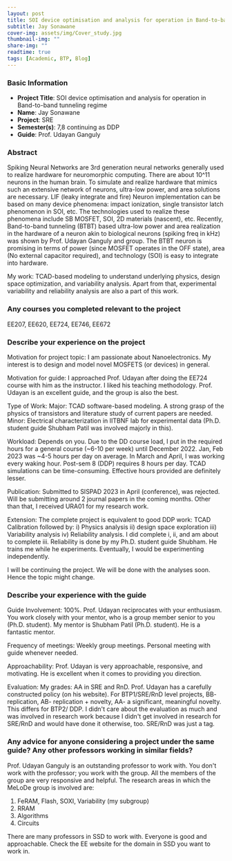 ```yaml
---
layout: post
title: SOI device optimisation and analysis for operation in Band-to-band tunneling regime
subtitle: Jay Sonawane 
cover-img: assets/img/Cover_study.jpg
thumbnail-img: ""
share-img: ""
readtime: true
tags: [Academic, BTP, Blog]
---
```


### Basic Information

- **Project Title**: SOI device optimisation and analysis for operation in Band-to-band tunneling regime
- **Name**: Jay Sonawane 
- **Project**: SRE
- **Semester(s)**: 7,8 continuing as DDP
- **Guide**: Prof. Udayan Ganguly 

### Abstract


Spiking Neural Networks are 3rd generation neural networks generally used to realize hardware for neuromorphic computing. There are about 10^11 neurons in the human brain. To simulate and realize hardware that mimics such an extensive network of neurons, ultra-low power, and area solutions are necessary. LIF (leaky integrate and fire) Neuron implementation can be based on many device phenomena: impact ionization, single transistor latch phenomenon in SOI, etc. The technologies used to realize these phenomena include SB MOSFET, SOI, 2D materials (nascent), etc. Recently, Band-to-band tunneling (BTBT) based ultra-low power and area realization in the hardware of a neuron akin to biological neurons (spiking freq in kHz) was shown by Prof. Udayan Ganguly and group. The BTBT neuron is promising in terms of power (since MOSFET operates in the OFF state), area (No external capacitor required), and technology (SOI) is easy to integrate into hardware.
 
My work: TCAD-based modeling to understand underlying physics, design space optimization, and variability analysis. Apart from that, experimental variability and reliability analysis are also a part of this work. 
### Any courses you completed relevant to the project


EE207, EE620, EE724, EE746, EE672
### Describe your experience on the project



Motivation for project topic: I am passionate about Nanoelectronics. My interest is to design and model novel MOSFETS (or devices) in general.

Motivation for guide: I approached Prof. Udayan after doing the EE724 course with him as the instructor. I liked his teaching methodology. Prof. Udayan is an excellent guide, and the group is also the best.

Type of Work: Major: TCAD software-based modeling. A strong grasp of the physics of transistors and literature study of current papers are needed. Minor: Electrical characterization in IITBNF lab for experimental data (Ph.D. student guide Shubham Patil was involved majorly in this).

Workload: Depends on you. Due to the DD course load, I put in the required hours for a general course (~6-10 per week) until December 2022. Jan, Feb 2023 was ~4-5 hours per day on average. In March and April, I was working every waking hour. Post-sem 8 (DDP) requires 8 hours per day. 
TCAD simulations can be time-consuming. Effective hours provided are definitely lesser.

Publication: Submitted to SISPAD 2023 in April (conference), was rejected.
Will be submitting around 2 journal papers in the coming months. Other than that, I received URA01 for my research work.

Extension: The complete project is equivalent to good DDP work: TCAD Calibration followed by:
i) Physics analysis 
ii) design space exploration 
iii) Variability analysis 
iv) Reliability analysis. 
I did complete i, ii, and am about to complete iii. Reliability is done by my Ph.D. student guide Shubham. He trains me while he experiments. Eventually, I would be experimenting independently. 

I will be continuing the project. We will be done with the analyses soon. Hence the topic might change. 
### Describe your experience with the guide


Guide Involvement: 100%. Prof. Udayan reciprocates with your enthusiasm. 
You work closely with your mentor, who is a group member senior to you (Ph.D. student). My mentor is Shubham Patil (Ph.D. student). He is a fantastic mentor.

Frequency of meetings: Weekly group meetings. Personal meeting with guide whenever needed.

Approachability: Prof. Udayan is very approachable, responsive, and motivating. He is excellent when it comes to providing you direction. 

Evaluation: My grades: AA in SRE and RnD. Prof. Udayan has a carefully constructed policy (on his website). For BTP1/SRE/RnD level projects, BB- replication, AB- replication + novelty, AA- a significant, meaningful novelty. This differs for BTP2/ DDP. 
I didn't care about the evaluation as much and was involved in research work because I didn't get involved in research for SRE/RnD and would have done it otherwise, too. SRE/RnD was just a tag. 
### Any advice for anyone considering a project under the same guide? Any other professors working in similar fields?


Prof. Udayan Ganguly is an outstanding professor to work with. You don't work with the professor; you work with the group. All the members of the group are very responsive and helpful. 
The research areas in which the MeLoDe group is involved are: 
1. FeRAM, Flash, SOXI, Variability (my subgroup)
2. RRAM
3. Algorithms
4. Circuits 

There are many professors in SSD to work with. Everyone is good and approachable. Check the EE website for the domain in SSD you want to work in. 